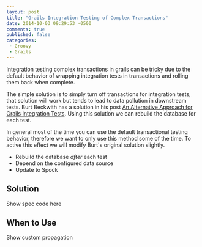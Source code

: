 ```yaml
---
layout: post
title: "Grails Integration Testing of Complex Transactions"
date: 2014-10-03 09:29:53 -0500
comments: true
published: false
categories:
 - Groovy
 - Grails
---
```


Integration testing complex transactions in grails can be tricky due to the default behavior of wrapping integration tests in transactions and rolling them back when complete.

The simple solution is to simply turn off transactions for integration tests, that solution will work but tends to lead to data pollution in downstream tests. Burt Beckwith has a solution in his post [An Alternative Approach for Grails Integration Tests](http://burtbeckwith.com/blog/?p=82). Using this solution we can rebuild the database for each test.

In general most of the time you can use the default transactional testing behavior, therefore we want to only use this method some of the time. To active this effect we will modify Burt's original solution slightly.

 * Rebuild the database _after_ each test
 * Depend on the configured data source
 * Update to Spock

## Solution

Show spec code here 

## When to Use

Show custom propagation
